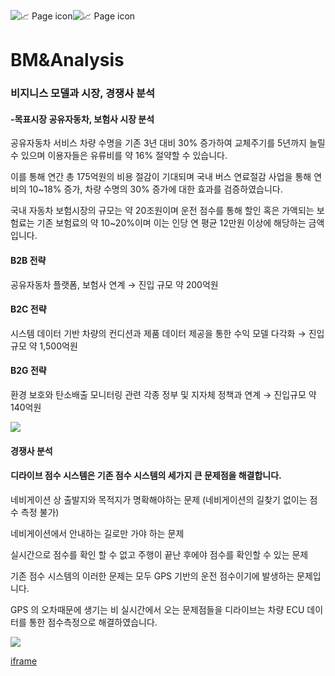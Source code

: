![📈 Page icon](<Base64-Image-Removed>)![📈 Page icon](https://notion-emojis.s3-us-west-2.amazonaws.com/prod/svg-twitter/1f4c8.svg)

# BM&Analysis

### 비지니스 모델과 시장, 경쟁사 분석

#### -목표시장 공유자동차, 보험사 시장 분석

공유자동차 서비스 차량 수명을 기존 3년 대비 30% 증가하여 교체주기를 5년까지 늘릴 수 있으며 이용자들은 유류비를 약 16% 절약할 수 있습니다.

이를 통해 연간 총 175억원의 비용 절감이 기대되며 국내 버스 연료절감 사업을 통해 연비의 10~18% 증가, 차량 수명의 30% 증가에 대한 효과를 검증하였습니다.

국내 자동차 보험시장의 규모는 약 20조원이며 운전 점수를 통해 할인 혹은 가액되는 보험료는 기존 보험료의 약 10~20%이며 이는 인당 연 평균 12만원 이상에 해당하는 금액입니다.

#### B2B 전략

공유자동차 플랫폼, 보험사 연계 → 진입 규모 약 200억원

#### B2C 전략

시스템 데이터 기반 차량의 컨디션과 제품 데이터 제공을 통한 수익 모델 다각화 → 진입 규모 약 1,500억원

#### B2G 전략

환경 보호와 탄소배출 모니터링 관련 각종 정부 및 지자체 정책과 연계 → 진입규모 약 140억원

![](https://fantastic-bowler-bf3.notion.site/image/https%3A%2F%2Fprod-files-secure.s3.us-west-2.amazonaws.com%2F63f08533-34d1-4f4e-93a6-3bb89a28bd1f%2F3eb78db5-c5c3-41f1-8161-113d761999f6%2Fimage.png?table=block&id=1fdfe481-4880-8196-a537-d8cb2e2f3945&spaceId=4c9966e4-5d32-4a45-af1f-9eb7f552b6c1&width=1040&userId=&cache=v2)

#### 경쟁사 분석

#### 디라이브 점수 시스템은 기존 점수 시스템의 세가지 큰 문제점을 해결합니다.

네비게이션 상 출발지와 목적지가 명확해야하는 문제 (네비게이션의 길찾기 없이는 점수 측정 불가)

네비게이션에서 안내하는 길로만 가야 하는 문제

실시간으로 점수를 확인 할 수 없고 주행이 끝난 후에야 점수를 확인할 수 있는 문제

기존 점수 시스템의 이러한 문제는 모두 GPS 기반의 운전 점수이기에 발생하는 문제입니다.

GPS 의 오차때문에 생기는 비 실시간에서 오는 문제점들을 디라이브는 차량 ECU 데이터를 통한 점수측정으로 해결하였습니다.

![](https://fantastic-bowler-bf3.notion.site/image/https%3A%2F%2Fprod-files-secure.s3.us-west-2.amazonaws.com%2F63f08533-34d1-4f4e-93a6-3bb89a28bd1f%2F16a73964-1bd1-4bf2-86c5-006654ca035c%2Fimage.png?table=block&id=1fdfe481-4880-8157-a7db-f9a1d6d16ab6&spaceId=4c9966e4-5d32-4a45-af1f-9eb7f552b6c1&width=2000&userId=&cache=v2)

[iframe](https://aif.notion.so/aif-production.html)